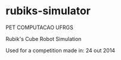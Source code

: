 rubiks-simulator
================

PET COMPUTACAO UFRGS

Rubik's Cube Robot Simulation

Used for a competition made in:
  24 out 2014
